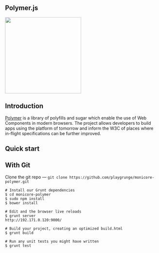 
## Polymer.js

<img src="http://i.imgur.com/J7bp9al.png" width="250px"/>


## Introduction

[Polymer](http://www.polymer-project.org/) is a library of polyfills and sugar which enable the use of Web Components in modern browsers. The project allows developers to build apps using the platform of tomorrow and inform the W3C of places where in-flight specifications can be further improved.

## Quick start

## With Git

Clone the git repo — `git clone
   https://github.com/playgrunge/monicore-polymer.git`

```
# Install our Grunt dependencies
$ cd monicore-polymer
$ sudo npm install
$ bower install

# Edit and the browser live reloads
$ grunt server
http://192.171.0.120:9000/

# Build your project, creating an optimized build.html
$ grunt build

# Run any unit tests you might have written
$ grunt test
```
